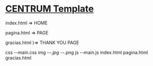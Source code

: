 # [CENTRUM Template](http://mbavirtual.pe)

index.html => HOME

pagina.html => PAGE

gracias.html )=> THANK YOU PAGE


css
--main.css
img
--*.jpg
--*.png
js
--main.js
index.html
pagina.html
gracias.html
